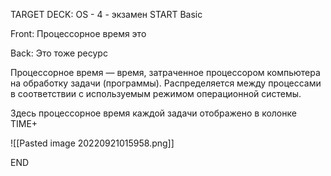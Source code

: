 TARGET DECK: OS - 4 - экзамен
START
Basic

Front: Процессорное время это

Back: Это тоже ресурс

Процессорное время — время, затраченное процессором компьютера на обработку задачи (программы). Распределяется между процессами в соответствии с используемым режимом операционной системы. 

Здесь процессорное время каждой задачи отображено в колонке TIME+

![[Pasted image 20220921015958.png]]

<!--ID: 1663705565797-->
END
